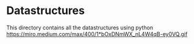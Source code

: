 # Datastructures
This directory contains all the datastructures using python
https://miro.medium.com/max/400/1*bOxDNmWX_nL4W4qB-ey0VQ.gif
